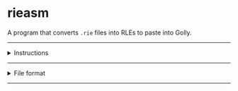 # rieasm

A program that converts `.rie` files into RLEs to paste into Golly.

---

<details>
<summary>Instructions</summary>

(outdated summary)

1. make sure you have [Golly](https://sourceforge.net/projects/golly/files/) and [Rust](https://www.rust-lang.org/tools/install) installed.

2. Clone this repo.

3. Copy the contents of `golly/Flow6.rule` as text and paste it into Golly.

4. Open up `golly/Turing Machine.mc`. It should look something like this:
    <details>
    <summary>(Show Image)</summary>

    | ![image](https://user-images.githubusercontent.com/49224759/169102690-671830f1-47ef-4f2c-a58e-61fc94749c04.png) |
    |:--:|
    | The Flow6 Turing Machine. |
    
    </details>

    ---

5. Go back to your terminal and type `cargo run program --clip`. This will first compile the rieasm assembler, which will then run, compiling the `program.rie` file found in this repository into your clipboard.
    <details>
    <summary>(Show Image)</summary>

    | ![image](https://user-images.githubusercontent.com/49224759/169112146-7200754b-b4c9-4317-bfb1-db79eb675fb6.png) |
    |:--:|
    | Terminal should look something like this after running the command. |
    
    </details>
    
    ---


6. Go back to Golly, and follow these instructions to paste the RLE:
    <details>
    <summary>(Show Image)</summary>

    | ![image](https://user-images.githubusercontent.com/49224759/169105264-ee759a54-9f00-42d0-9187-622c06228fb4.png) |
    |:--:|
    | Hover and scroll to zoom. No need to hold any buttons. |
    
    </details>
    
    ---

    <details>
    <summary>(Show Image)</summary>

    | ![image](https://user-images.githubusercontent.com/49224759/169109031-2c85e079-807b-443d-beeb-13ed224b257a.png) |
    |:--:|
    | Align your crosshair with the tile marked with green. It should say `XY=0 0` on the top bar. |
    | Once the cursor is aligned, hit Ctrl+V and left click. |
    
    </details>
    
    ---

7. Set the step size. Press the `+` and `-` keys on your keyboard until it's the right speed.
    <details>
    <summary>(Show Image)</summary>

    | ![image](https://user-images.githubusercontent.com/49224759/169106753-1dfaa5f7-6b77-4293-a4a0-f0155a62a35b.png) |
    |:--:|
    | I recommend `8^0` if you want to track the exact paths of the signals. |
    | `8^1` if you want to see individual register operations. |
    | `8^2` if you want to see what the whole program does. |
    
    </details>
    
    ---

8. Run the simulation by clicking the Green Play button on the top left.
    <details>
    <summary>(Show Image)</summary>

    | ![image](https://user-images.githubusercontent.com/49224759/169111090-f57aa923-8391-41a2-b970-225990f00878.png) |
    |:--:|
    | ![image](https://user-images.githubusercontent.com/49224759/169110580-d5408b94-1b32-4017-97a1-443d71b454b9.png) |
    | The red button will pause the simulation, while the blue button will reset it. |
    
    </details>
    
    ---

</details>

---

<details>
<summary>File format</summary>
Lines of code are just tabs followed by tokens. It's pretty much like a `.csv` file but with tabs instead of commas.

If a line doesn't begin with a tab, it is a comment.

example comment:
```
cheese elephant
```

A tab width of 8 is recommended, but feel free to use tab width 4 if you like working with badly aligned instructions, or spaces if you want the program to refuse to compile :v

---

**Note: For display consistency, I will be using spaces in the code.**

The first real line of `.rie` code inside of the file is a header and must look like this:
```
        STATE   ARG     GOTO    READ    REG     REG     REG     ARM
```

with 0 or more `reg` columns. In this case, 3.
The number of `reg` columns will specify how many registers the **target** Turing Machine model has.
the `ARM` column is optional.

The provided Turing Machine file has exactly **4 bits of state and 3 registers,** so unless you know how to mod the machine, **keep it at 3 registers.**

As mentioned earlier for all `.rie` code, every token is preceded with tabs, as in `<tab>STATE<tab>ARG<tab>GOTO<tab>READ` and so on.

Every valid line after the header must now stick to the format specified by the header:

- `STATE` is required. It must be a nonnegative integer, and is what `GOTO` looks for when jumping to the next instruction.
- `ARG` is also required. It must be either `true` or `false`, is always paired with state, and is where `READ` and `REG '?'` go to when finding the next instruction.
- `GOTO` jumps to the corresponding `STATE` after the current instruction finishes. defaults to the same value as `STATE`.
- `READ` returns either `true` or `false` as the next `arg`.
- `REG` instructions may either be omitted, or one of the following:
    - `>` Push register head one step to the right.
    - `<` Pull register head one step to the left.
    - `%` Flip the bit at the register head.
    - `%<` Executes `%` then `<`. This is the only "combination" of instructions.<sup>[1]</sup>
    - `?` Reads the bit at the register head. This will become the next `ARG`.
- `ARM` instructions can be one of `2^4=16` combinations of the following, so long as they follow the order `<>C?`:
    1. `<` Send a 2-long signal. Equivalent to `%<` for `REG`.
    2. `>` Send a 1-long signal. The same instruction as in `REG`.
    3. `C` Send a 3-long signal. Bends the construction arm. If `>` is already specified, `C` acts like `<`.
    4. `?` Send a read signal to the arm. The same instruction as in `REG`.
- anything after `ARM` (or the last `REG`, if there is no arm,) is a comment.

There may only be at most one read. Having no reads will end the program.

Notes
-
<sup>[1] Actually, `%<` is the more basic instruction. It just so happens that the register "drivers" allow chaining `%<` together with `>`, making `%<>` which is just `%`.

</details>

---
